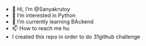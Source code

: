 - 👋 Hi, I’m @Sanyakrutoy
- 👀 I’m interested in Python
- 🌱 I’m currently learning BAckend
- 📫 How to reach me hu
- I created this repo in order to do 31github challenge

<!---
Sanyakrutoy/Sanyakrutoy is a ✨ special ✨ repository because its `README.md` (this file) appears on your GitHub profile.
You can click the Preview link to take a look at your changes.
--->
